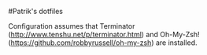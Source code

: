 #Patrik's dotfiles

Configuration assumes that Terminator (http://www.tenshu.net/p/terminator.html) and Oh-My-Zsh! (https://github.com/robbyrussell/oh-my-zsh) are installed.

